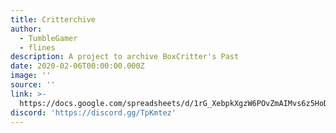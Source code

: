```yaml
---
title: Critterchive
author:
  - TumbleGamer
  - flines
description: A project to archive BoxCritter's Past
date: 2020-02-06T00:00:00.000Z
image: ''
source: ''
link: >-
  https://docs.google.com/spreadsheets/d/1rG_XebpkXgzW6POvZmAIMvs6z5HoDJGCzn5rRH9GPJ0
discord: 'https://discord.gg/TpKmtez'
---
```


